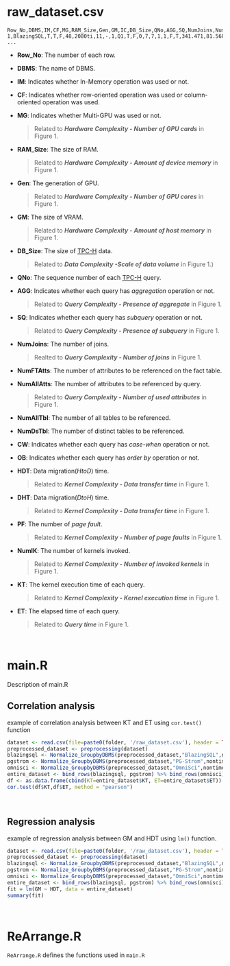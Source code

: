 # raw_dataset.csv


```
Row_No,DBMS,IM,CF,MG,RAM_Size,Gen,GM,IC,DB_Size,QNo,AGG,SQ,NumJoins,NumFTAtts,NumAllAtts,NumAllTbl,NumDsTbl,CW,OB,HDT,DHT,PF,NumIK,KT,ET
1,BlazingSQL,T,T,F,48,2080ti,11,-,1,Q1,T,F,0,7,7,1,1,F,T,341.471,81.568,0,140,18516.95,37272
...
```

- **Row_No**: The number of each row.
- **DBMS**: The name of DBMS.
- **IM**: Indicates whether In-Memory operation was used or not.
- **CF**: Indicates whether row-oriented operation was used or column-oriented operation was used.
- **MG**: Indicates whether Multi-GPU was used or not. 

    >Related to **_Hardware Complexity - Number of GPU cards_** in Figure 1.
- **RAM_Size**: The size of RAM. 

    >Related to **_Hardware Complexity - Amount of device memory_** in Figure 1.
- **Gen**: The generation of GPU. 

    >Related to **_Hardware Complexity - Number of GPU cores_** in Figure 1.
- **GM**: The size of VRAM. 

    >Related to **_Hardware Complexity - Amount of host memory_** in Figure 1.
- **DB_Size**: The size of [TPC-H](http://www.tpc.org/tpch/) data. 

    >Related to **_Data Complexity -Scale of data volume_** in Figure 1.)
- **QNo**: The sequence number of each [TPC-H](http://www.tpc.org/tpch/) query.
- **AGG**: Indicates whether each query has _aggregation_ operation or not. 

    >Related to **_Query Complexity - Presence of aggregate_** in Figure 1.
- **SQ**: Indicates whether each query has _subquery_ operation or not. 

    >Related to **_Query Complexity - Presence of subquery_** in Figure 1.
- **NumJoins**: The number of joins.

    >Realted to **_Query Complexity - Number of joins_** in Figure 1.
- **NumFTAtts**: The number of attributes to be referenced on the fact table.
- **NumAllAtts**: The number of attributes to be referenced by query.

    >Related to **_Query Complexity - Number of used attributes_** in Figure 1.
- **NumAllTbl**: The number of all tables to be referenced.
- **NumDsTbl**: The number of distinct tables to be referenced.
- **CW**: Indicates whether each query has _case-when_ operation or not. 
- **OB**: Indicates whether each query has _order by_ operation or not. 
- **HDT**: Data migration(_HtoD_) time.

    >Related to **_Kernel Complexity - Data transfer time_** in Figure 1.
- **DHT**: Data migration(_DtoH_) time.

    >Related to **_Kernel Complexity - Data transfer time_** in Figure 1.
- **PF**: The number of _page fault_.

    >Related to **_Kernel Complexity - Number of page faults_** in Figure 1.
- **NumIK**: The number of kernels invoked.

    >Related to **_Kernel Complexity - Number of invoked kernels_** in Figure 1.
- **KT**: The kernel execution time of each query.

    >Related to **_Kernel Complexity - Kernel execution time_** in Figure 1.
- **ET**: The elapsed time of each query.

    >Related to **_Query time_** in Figure 1.

<br>

# main.R

Description of main.R

## Correlation analysis

example of correlation analysis between KT and ET using `cor.test()` function

```R
dataset <- read.csv(file=paste0(folder, '/raw_dataset.csv'), header = TRUE,stringsAsFactors = FALSE)
preprocessed_dataset <- preprocessing(dataset)
blazingsql <- Normalize_GroupbyDBMS(preprocessed_dataset,"BlazingSQL",nontime_feature,time_feature)
pgstrom <- Normalize_GroupbyDBMS(preprocessed_dataset,"PG-Strom",nontime_feature,time_feature)
omnisci <- Normalize_GroupbyDBMS(preprocessed_dataset,"OmniSci",nontime_feature,time_feature)
entire_dataset <- bind_rows(blazingsql, pgstrom) %>% bind_rows(omnisci)
df <- as.data.frame(cbind(KT=entire_dataset$KT, ET=entire_dataset$ET))
cor.test(df$KT,df$ET, method = "pearson")
```

<br>

## Regression analysis
example of regression analysis between GM and HDT using `lm()` function.

```R
dataset <- read.csv(file=paste0(folder, '/raw_dataset.csv'), header = TRUE,stringsAsFactors = FALSE)
preprocessed_dataset <- preprocessing(dataset)
blazingsql <- Normalize_GroupbyDBMS(preprocessed_dataset,"BlazingSQL",nontime_feature,time_feature)
pgstrom <- Normalize_GroupbyDBMS(preprocessed_dataset,"PG-Strom",nontime_feature,time_feature)
omnisci <- Normalize_GroupbyDBMS(preprocessed_dataset,"OmniSci",nontime_feature,time_feature)
entire_dataset <- bind_rows(blazingsql, pgstrom) %>% bind_rows(omnisci)
fit = lm(GM ~ HDT, data = entire_dataset)
summary(fit)
```

<br>

# ReArrange.R

`ReArrange.R` defines the functions used in `main.R`
